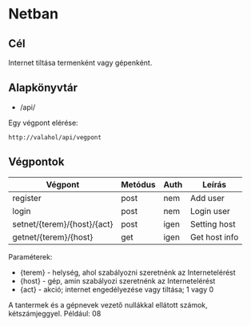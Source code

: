 # Netban

## Cél

Internet tiltása termenként vagy gépenként.

## Alapkönyvtár

* /api/

Egy végpont elérése:

```url
http://valahol/api/vegpont
```

## Végpontok

| Végpont                     | Metódus | Auth   | Leírás        |
|-----------------------------|---------|--------|---------------|
| register                    | post    | nem    | Add user      |
| login                       | post    | nem    | Login user    |
| setnet/{terem}/{host}/{act} | post    | igen   | Setting host  |
| getnet/{terem}/{host}       | get     | igen   | Get host info |

Paraméterek:

* {terem} - helység, ahol szabályozni szeretnénk az Internetelérést
* {host}  - gép, amin szabályozi szeretnénk az Internetelérést
* {act} - akció; internet engedélyezése vagy tiltása; 1 vagy 0

A tantermek és a gépnevek vezető nullákkal ellátott számok, kétszámjeggyel.
Például: 08
